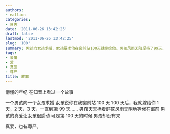 ```yaml
---
authors:
- eallion
categories:
- 日志
date: '2011-06-26 13:42:25'
draft: false
lastmod: '2011-06-26 13:42:25'
slug: '100'
summary: 男孩向女孩求婚，女孩要求他在窗前站100天就嫁给他。男孩风雨无阻坚持了99天，却在最后一天离开，表明真爱也需要尊严。
tags:
- 爱情
- 爱
- 真爱
- 尊严
title: 故事
---
```


懵懂的年纪
在知音上看过一个故事

一个男孩向一个女孩求婚
女孩说你在我窗前站 100 天
100 天后，我就嫁给你
1 天，2 天，3 天，一直到第 99 天……
男孩天天捧着鲜花风雨无阴地等候在窗前
男孩的真爱让女孩很感动
可是第 100 天的时候
男孩却没有来

真爱，也有尊严。